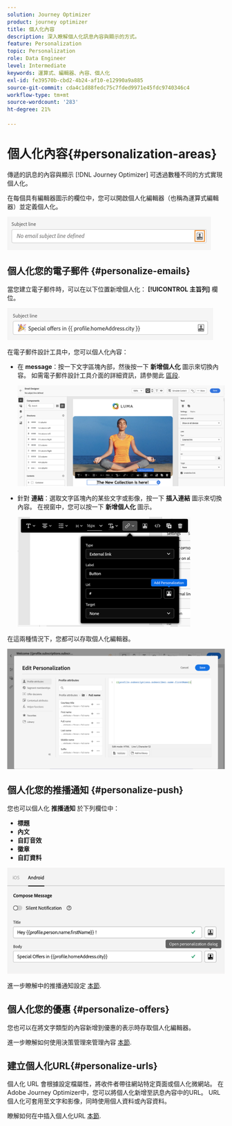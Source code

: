 ```yaml
---
solution: Journey Optimizer
product: journey optimizer
title: 個人化內容
description: 深入瞭解個人化訊息內容與顯示的方式。
feature: Personalization
topic: Personalization
role: Data Engineer
level: Intermediate
keywords: 運算式、編輯器、內容、個人化
exl-id: fe39570b-cbd2-4b24-af10-e12990a9a885
source-git-commit: cda4c1d88fedc75c7fded9971e45fdc9740346c4
workflow-type: tm+mt
source-wordcount: '283'
ht-degree: 21%

---
```


# 個人化內容{#personalization-areas}

傳遞的訊息的內容與顯示 [!DNL Journey Optimizer] 可透過數種不同的方式實現個人化。

在每個具有編輯器圖示的欄位中，您可以開啟個人化編輯器（也稱為運算式編輯器）並定義個人化。

![](assets/perso_icon.png)

## 個人化您的電子郵件 {#personalize-emails}

當您建立電子郵件時，可以在以下位置新增個人化： **[!UICONTROL 主旨列]** 欄位。

![](assets/perso_subject.png)

在電子郵件設計工具中，您可以個人化內容：

* 在 **message**：按一下文字區塊內部，然後按一下 **新增個人化** 圖示來切換內容。 如需電子郵件設計工具介面的詳細資訊，請參閱此 [區段](../email/get-started-email-design.md).

  ![](assets/perso_insert.png)

* 針對 **連結**：選取文字區塊內的某些文字或影像，按一下 **插入連結** 圖示來切換內容。 在視窗中，您可以按一下 **新增個人化** 圖示。

  ![](assets/perso_link.png)

在這兩種情況下，您都可以存取個人化編輯器。

![](assets/perso_ee.png)

## 個人化您的推播通知 {#personalize-push}

您也可以個人化 **推播通知** 於下列欄位中：

* **標題**
* **內文**
* **自訂音效**
* **徽章**
* **自訂資料**

![](assets/perso_push.png)

進一步瞭解中的推播通知設定 [本節](../push/push-gs.md).

## 個人化您的優惠 {#personalize-offers}

您也可以在將文字類型的內容新增到優惠的表示時存取個人化編輯器。

進一步瞭解如何使用決策管理來管理內容 [本節](../offers/offer-library/creating-personalized-offers.md#custom-text).

## 建立個人化URL{#personalize-urls}

個人化 URL 會根據設定檔屬性，將收件者帶往網站特定頁面或個人化微網站。 在Adobe Journey Optimizer中，您可以將個人化新增至訊息內容中的URL。 URL 個人化可套用至文字和影像，同時使用個人資料或內容資料。

瞭解如何在中插入個人化URL [本節](personalization-syntax.md#perso-urls).

